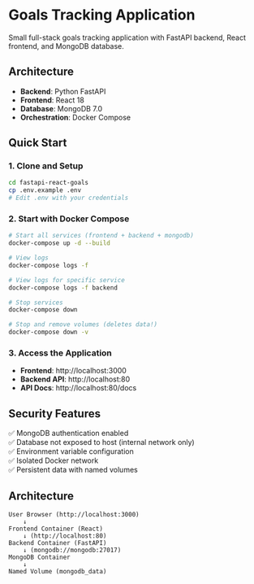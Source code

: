 # Goals Tracking Application

Small full-stack goals tracking application with FastAPI backend, React frontend, and MongoDB database.

## Architecture

- **Backend**: Python FastAPI
- **Frontend**: React 18
- **Database**: MongoDB 7.0
- **Orchestration**: Docker Compose

## Quick Start

### 1. Clone and Setup

```bash
cd fastapi-react-goals
cp .env.example .env
# Edit .env with your credentials
```

### 2. Start with Docker Compose

```bash
# Start all services (frontend + backend + mongodb)
docker-compose up -d --build

# View logs
docker-compose logs -f

# View logs for specific service
docker-compose logs -f backend

# Stop services
docker-compose down

# Stop and remove volumes (deletes data!)
docker-compose down -v
```

### 3. Access the Application

- **Frontend**: http://localhost:3000
- **Backend API**: http://localhost:80
- **API Docs**: http://localhost:80/docs

## Security Features

✅ MongoDB authentication enabled  
✅ Database not exposed to host (internal network only)  
✅ Environment variable configuration  
✅ Isolated Docker network  
✅ Persistent data with named volumes

## Architecture

```
User Browser (http://localhost:3000)
    ↓
Frontend Container (React)
    ↓ (http://localhost:80)
Backend Container (FastAPI)
    ↓ (mongodb://mongodb:27017)
MongoDB Container
    ↓
Named Volume (mongodb_data)
```
